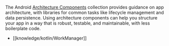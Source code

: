The Android [Architecture Components](https://developer.android.com/topic/libraries/architecture/index.html) collection provides guidance on app architecture, with libraries for common tasks like lifecycle management and data persistence. Using architecture components can help you structure your app in a way that is robust, testable, and maintainable, with less boilerplate code.

- [[knowledge/kotlin/WorkManager]]

